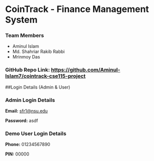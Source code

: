 # CoinTrack - Finance Management System

### Team Members

- Aminul Islam
- Md. Shahriar Rakib Rabbi
- Mrinmoy Das

### **GitHub Repo Link:** https://github.com/Aminul-Islam7/cointrack-cse115-project

##Login Details (Admin & User)
### Admin Login Details

**Email:** sfr1@nsu.edu

**Password:** asdf

### Demo User Login Details

**Phone:** 01234567890

**PIN:** 00000
